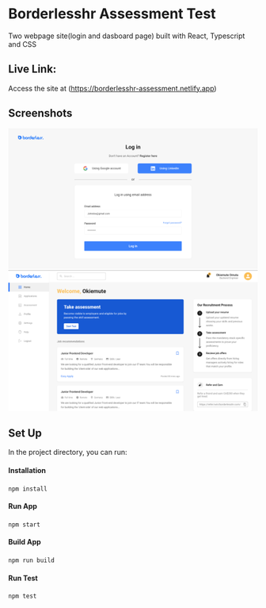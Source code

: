 # Borderlesshr Assessment Test

Two webpage site(login and dasboard page) built with React, Typescript and CSS

## Live Link:

Access the site at (https://borderlesshr-assessment.netlify.app)

## Screenshots
![Login Page](/src/images/login.png)
![Dashboard Page](/src/images/dashboard.png)

## Set Up

In the project directory, you can run:

#### Installation

`npm install`

#### Run App

`npm start`

#### Build App

`npm run build`

#### Run Test

`npm test`



